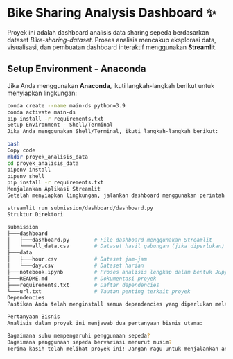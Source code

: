 # Bike Sharing Analysis Dashboard ✨

Proyek ini adalah dashboard analisis data sharing sepeda berdasarkan dataset *Bike-sharing-dataset*. Proses analisis mencakup eksplorasi data, visualisasi, dan pembuatan dashboard interaktif menggunakan **Streamlit**.

## Setup Environment - Anaconda
Jika Anda menggunakan **Anaconda**, ikuti langkah-langkah berikut untuk menyiapkan lingkungan:

```bash
conda create --name main-ds python=3.9
conda activate main-ds
pip install -r requirements.txt
Setup Environment - Shell/Terminal
Jika Anda menggunakan Shell/Terminal, ikuti langkah-langkah berikut:

bash
Copy code
mkdir proyek_analisis_data
cd proyek_analisis_data
pipenv install
pipenv shell
pip install -r requirements.txt
Menjalankan Aplikasi Streamlit
Setelah menyiapkan lingkungan, jalankan dashboard menggunakan perintah berikut:

streamlit run submission/dashboard/dashboard.py
Struktur Direktori

submission
├───dashboard
│   ├───dashboard.py        # File dashboard menggunakan Streamlit
│   └───all_data.csv        # Dataset hasil gabungan (jika diperlukan)
├───data
│   ├───hour.csv            # Dataset jam-jam
│   └───day.csv             # Dataset harian
├───notebook.ipynb          # Proses analisis lengkap dalam bentuk Jupyter Notebook
├───README.md               # Dokumentasi proyek
├───requirements.txt        # Daftar dependencies
└───url.txt                 # Tautan penting terkait proyek
Dependencies
Pastikan Anda telah menginstall semua dependencies yang diperlukan melalui requirements.txt. Ini berisi semua pustaka yang dibutuhkan untuk menjalankan analisis dan dashboard.

Pertanyaan Bisnis
Analisis dalam proyek ini menjawab dua pertanyaan bisnis utama:

Bagaimana suhu mempengaruhi penggunaan sepeda?
Bagaimana penggunaan sepeda bervariasi menurut musim?
Terima kasih telah melihat proyek ini! Jangan ragu untuk menjalankan analisis atau melakukan modifikasi pada dashboard sesuai kebutuhan.
